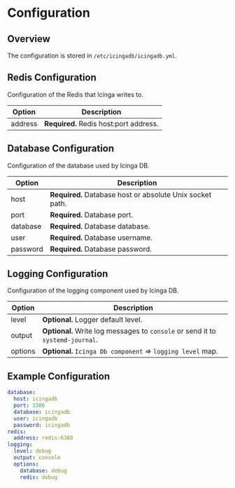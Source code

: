 # Configuration <a id="configuration"></a>

## Overview <a id="configuration-overview"></a>

The configuration is stored in `/etc/icingadb/icingadb.yml`.

## Redis Configuration <a id="configuration-redis"></a>

Configuration of the Redis that Icinga writes to.

Option                   | Description
-------------------------|-----------------------------------------------
address                  | **Required.** Redis host:port address.

## Database Configuration <a id="configuration-database"></a>

Configuration of the database used by Icinga DB.

Option                   | Description
-------------------------|-----------------------------------------------
host                     | **Required.** Database host or absolute Unix socket path.
port                     | **Required.** Database port.
database                 | **Required.** Database database.
user                     | **Required.** Database username.
password                 | **Required.** Database password.

## Logging Configuration <a id="configuration-database"></a>

Configuration of the logging component used by Icinga DB.

Option                   | Description
-------------------------|-----------------------------------------------
level                    | **Optional.** Logger default level.
output                   | **Optional.** Write log messages to `console` or send it to `systemd-journal`.
options                  | **Optional.** `Icinga Db component` => `logging level` map.

## Example Configuration <a id="configuration-example"></a>

```yaml
database:
  host: icingadb
  port: 3306
  database: icingadb
  user: icingadb
  password: icingadb
redis:
  address: redis:6380
logging:
  level: debug
  output: console
  options:
    database: debug
    redis: debug
```
